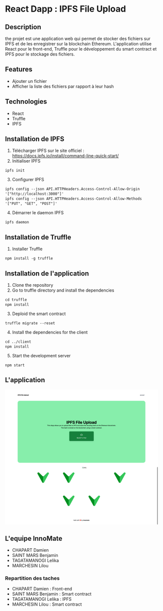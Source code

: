 # React Dapp : IPFS File Upload


## Description

the projet est une application web qui permet de stocker des fichiers sur IPFS et de les enregistrer sur la blockchain Ethereum. L'application utilise React pour le front-end, Truffle pour le développement du smart contract et IPFS pour le stockage des fichiers.

## Features

- Ajouter un fichier
- Afficher la liste des fichiers par rapport à leur hash

## Technologies

- React
- Truffle
- IPFS



## Installation de IPFS

1. Télécharger IPFS sur le site officiel : https://docs.ipfs.io/install/command-line-quick-start/
2. Initialiser IPFS
```
ipfs init
```

3. Configurer IPFS
```
ipfs config --json API.HTTPHeaders.Access-Control-Allow-Origin '["http://localhost:3000"]'
ipfs config --json API.HTTPHeaders.Access-Control-Allow-Methods '["PUT", "GET", "POST"]'
```
4. Démarrer le daemon IPFS
```
ipfs daemon
```

## Installation de Truffle

1. Installer Truffle
```
npm install -g truffle
```

## Installation de l'application

1. Clone the repository
2. Go to truffle directory and install the dependencies
```
cd truffle
npm install
```
3. Deploid the smart contract
```
truffle migrate --reset
```
4. Install the dependencies for the client
```
cd ../client
npm install
```
5. Start the development server
```
npm start
```

## L'application

![Screenshot](screenshots/screenshots.png)


## L'equipe InnoMate

- CHAPART Damien
- SAINT MARS Benjamin
- TAGATAMANOGI Lelika
- MARCHESIN Lilou

### Repartition des taches

- CHAPART Damien : Front-end
- SAINT MARS Benjamin : Smart contract
- TAGATAMANOGI Lelika : IPFS
- MARCHESIN Lilou : Smart contract



